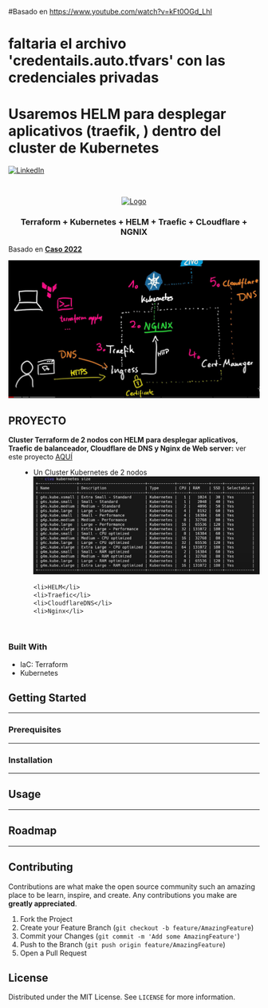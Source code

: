 #Basado en https://www.youtube.com/watch?v=kFt0OGd_LhI

# faltaria el archivo 'credentails.auto.tfvars' con las credenciales privadas

# Usaremos HELM para desplegar aplicativos (traefik, ) dentro del cluster de Kubernetes


[![LinkedIn][linkedin-shield]][linkedin-url]

<!-- PROJECT LOGO -->
<br />
<p align="center">
  <a href="https://github.com/sergioalegre/Terraform">
    <img src="http://sergioalegre.es/logo.JPG" alt="Logo" width="80" height="80">
  </a>

  <h3 align="center"><!-- TITULO -->Terraform + Kubernetes + HELM + Traefic + CLoudflare + NGNIX</h3>

  <p>
    <!-- DESCRIPCION -->Basado en
    <a href="https://www.youtube.com/watch?v=kFt0OGd_LhI"><strong>Caso 2022</strong></a>
  </p>
</p>

<p align="center"><img src="Layout.JPG" alt="Terraform+Kubernets" width="600" ></p>

## PROYECTO
<p>
  <b>Cluster Terraform de 2 nodos con HELM para desplegar aplicativos, Traefic de balanceador, Cloudflare de DNS y Nginx de Web server:</b>
  ver este proyecto <a href="https://www.youtube.com/watch?v=kFt0OGd_LhI" target="_blank">AQUÍ</a>
  <ul style="padding-left: 10%">
    <li>Un Cluster Kubernetes de 2 nodos
        <img src="1_Kubernetes_Size.JPG" alt="Terraform+Kubernets" width="600" >
    </li>

    <li>HELM</li>
    <li>Traefic</li>
    <li>CloudflareDNS</li>
    <li>Nginx</li>
  </ul>
</p><br>


### Built With
<!-- TECNOLOGIAS -->
* IaC: Terraform
* Kubernetes

## Getting Started
---

### Prerequisites
---

### Installation
---

## Usage
---

## Roadmap
---

## Contributing
Contributions are what make the open source community such an amazing place to be learn, inspire, and create. Any contributions you make are **greatly appreciated**.

1. Fork the Project
2. Create your Feature Branch (`git checkout -b feature/AmazingFeature`)
3. Commit your Changes (`git commit -m 'Add some AmazingFeature'`)
4. Push to the Branch (`git push origin feature/AmazingFeature`)
5. Open a Pull Request

## License
Distributed under the MIT License. See `LICENSE` for more information.


[linkedin-shield]: https://img.shields.io/badge/-LinkedIn-black.svg?style=flat-square&logo=linkedin&colorB=555
[linkedin-url]: https://linkedin.com/in/sergioalegre
